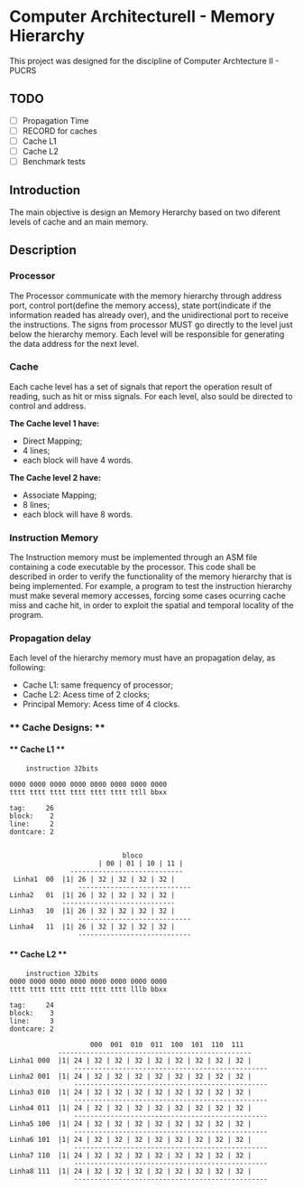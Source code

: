 # Computer ArchitectureII - Memory Hierarchy

This project was designed for the discipline of Computer Archtecture II - PUCRS

## TODO
- [ ] Propagation Time
- [ ] RECORD for caches
- [ ] Cache L1
- [ ] Cache L2
- [ ] Benchmark tests

## **Introduction**

The main objective is design an Memory Herarchy based on two diferent levels of cache and an main memory.

## **Description**

### **Processor**

The Processor communicate with the memory hierarchy through address port, control port(define the memory access), state port(indicate if the information readed has already over), and the unidirectional port to receive the instructions. 
The signs from processor MUST go directly to the level just below the hierarchy memory. Each level will be responsible for generating the data address for the next level.

### **Cache**

Each cache level has a set of signals that report the operation result of reading, such as hit or miss signals. For each level, also sould be directed to control and address.

**The Cache level 1 have:**
- Direct Mapping;
- 4 lines;
- each block will have 4 words.
  
**The Cache level 2 have:**
- Associate Mapping;
- 8 lines;
- each block will have 8 words.
  

### **Instruction Memory**

The Instruction memory must be implemented through an ASM file containing a code executable by the processor. This code shall be described in order to verify the functionality of the memory hierarchy that is being implemented. For example, a program to test the instruction hierarchy must make several memory accesses, forcing some cases ocurring cache miss and cache hit, in order to exploit the spatial and temporal locality of the program.

### **Propagation delay**

Each level of the hierarchy memory must have an propagation delay, as following:
- Cache L1: same frequency of processor;
- Cache L2: Acess time of 2 clocks;
- Principal Memory: Acess time of 4 clocks.


### ** Cache Designs: **

#### ** Cache L1 **


    	instruction 32bits

    0000 0000 0000 0000 0000 0000 0000 0000
    tttt tttt tttt tttt tttt tttt ttll bbxx

    tag:     26
    block:    2
    line:     2
    dontcare: 2


                                bloco
        	              | 00 | 01 | 10 | 11 |
        	       ----------------------------
     Linha1  00  |1| 26 | 32 | 32 | 32 | 32 |
    		         ----------------------------
    Linha2   01  |1| 26 | 32 | 32 | 32 | 32 |
                 ----------------------------
    Linha3   10  |1| 26 | 32 | 32 | 32 | 32 |
    		         ----------------------------
    Linha4   11  |1| 26 | 32 | 32 | 32 | 32 |
            		 ----------------------------

#### ** Cache L2 **

    	instruction 32bits
    0000 0000 0000 0000 0000 0000 0000 0000				
    tttt tttt tttt tttt tttt tttt lllb bbxx

    tag:     24
    block:    3
    line:     3
    dontcare: 2

                        000  001  010  011  100  101  110  111
                ------------------------------------------------
    Linha1 000	|1| 24 | 32 | 32 | 32 | 32 | 32 | 32 | 32 | 32 |
    		        ------------------------------------------------
    Linha2 001	|1| 24 | 32 | 32 | 32 | 32 | 32 | 32 | 32 | 32 |
    		        ------------------------------------------------
    Linha3 010	|1| 24 | 32 | 32 | 32 | 32 | 32 | 32 | 32 | 32 |
    		        ------------------------------------------------
    Linha4 011	|1| 24 | 32 | 32 | 32 | 32 | 32 | 32 | 32 | 32 |
    		        ------------------------------------------------
    Linha5 100	|1| 24 | 32 | 32 | 32 | 32 | 32 | 32 | 32 | 32 |
    		        ------------------------------------------------
    Linha6 101	|1| 24 | 32 | 32 | 32 | 32 | 32 | 32 | 32 | 32 |
    		        ------------------------------------------------
    Linha7 110	|1| 24 | 32 | 32 | 32 | 32 | 32 | 32 | 32 | 32 |
    		        ------------------------------------------------
    Linha8 111	|1| 24 | 32 | 32 | 32 | 32 | 32 | 32 | 32 | 32 |
    		        ------------------------------------------------
